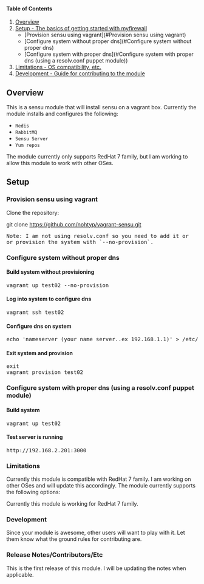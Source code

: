 #### Table of Contents

1. [Overview](#overview)
2. [Setup - The basics of getting started with myfirewall](#setup)
    * [Provision sensu using vagrant](#Provision sensu using vagrant)
    * [Configure system without proper dns](#Configure system without proper dns)
    * [Configure system with proper dns](#Configure system with proper dns (using a resolv.conf puppet module))
3. [Limitations - OS compatibility, etc.](#limitations)
4. [Development - Guide for contributing to the module](#development)

## Overview
This is a sensu module that will install sensu on a vagrant box.  Currently the module
installs and configures the following:

- `Redis`
- `RabbitMQ`
- `Sensu Server`
- `Yum repos`


The module currently only supports RedHat 7 family, but I am working to allow this 
module to work with other OSes.

## Setup

### Provision sensu using vagrant 
Clone the repository:

git clone https://github.com/nohtyp/vagrant-sensu.git

<pre>
Note: I am not using resolv.conf so you need to add it or
or provision the system with `--no-provision`.
</pre>

### Configure system without proper dns

#### Build system without provisioning
<pre>vagrant up test02 --no-provision</pre>

#### Log into system to configure dns
<pre>vagrant ssh test02</pre>

#### Configure dns on system
<pre>echo 'nameserver (your name server..ex 192.168.1.1)' > /etc/resolv.conf</pre>

#### Exit system and provision
<pre>exit
vagrant provision test02
</pre> 


### Configure system with proper dns (using a resolv.conf puppet module)

#### Build system
<pre>vagrant up test02</pre>

#### Test server is running
<pre>http://192.168.2.201:3000</pre>

### Limitations

Currently this module is compatible with RedHat 7 family.  I am working on 
other OSes and will update this accordingly.  The module currently
supports the following options:

Currently this module is working for RedHat 7 family.

### Development

Since your module is awesome, other users will want to play with it. Let them
know what the ground rules for contributing are.

### Release Notes/Contributors/Etc
This is the first release of this module.  I will be updating
the notes when applicable.
